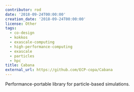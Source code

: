 ```yaml
---
contributor: rod
date: '2018-09-24T00:00:00'
creation_date: '2018-09-24T00:00:00'
license: Other
tags:
  - co-design
  - kokkos
  - exascale-computing
  - high-performance-computing
  - exascale
  - particles
  - hpc
title: Cabana
external_url: https://github.com/ECP-copa/Cabana
---
```


Performance-portable library for particle-based simulations.
